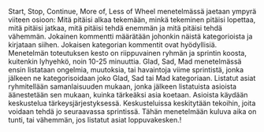 Start, Stop, Continue, More of, Less of Wheel menetelmässä jaetaan ympyrä viiteen osioon: Mitä pitäisi alkaa tekemään, minkä tekeminen pitäisi lopettaa, mitä pitäisi jatkaa, mitä pitäisi tehdä enemmän ja mitä pitäisi tehdä vähemmän. Jokainen kommentti määrätään johonkin näistä kategorioista ja kirjataan siihen. Jokaisen kategorian kommentit ovat hyödyllisiä. Menetelmän toteutuksen kesto on riippuvainen ryhmän ja sprintin koosta, kuitenkin lyhyehkö, noin 10-25 minuuttia. Glad, Sad, Mad menetelmässä ensin listataan ongelmia, muutoksia, tai havaintoja viime sprintistä, jonka jälkeen ne kategorisoidaan joko Glad, Sad tai Mad kategoriaan. Listatut asiat ryhmitellään samanlaisuuden mukaan, jonka jälkeen listatuista asioista äänestetään sen mukaan, kuinka tärkeäksi asia koetaan. Asioista käydään keskustelua tärkeysjärjestyksessä. Keskusteluissa keskitytään tekoihin, joita voidaan tehdä jo seuraavassa sprintissä. Tähän menetelmään kuluva aika on tunti, tai vähemmän, jos listatut asiat loppuvakesken.!